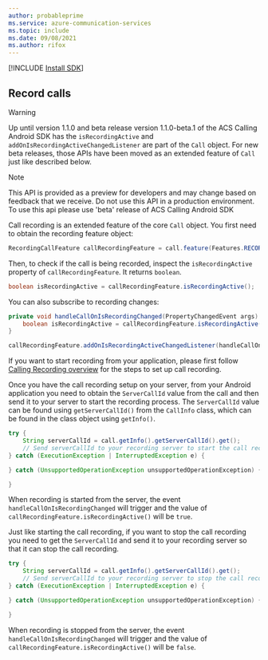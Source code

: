 ```yaml
---
author: probableprime
ms.service: azure-communication-services
ms.topic: include
ms.date: 09/08/2021
ms.author: rifox
---
```

[!INCLUDE [Install SDK](../install-sdk/install-sdk-android.md)]

## Record calls
> [!WARNING]
> Up until version 1.1.0 and beta release version 1.1.0-beta.1 of the ACS Calling Android SDK has the `isRecordingActive` and `addOnIsRecordingActiveChangedListener` are part of the `Call` object. For new beta releases, those APIs have been moved as an extended feature of `Call` just like described below.

> [!NOTE]
> This API is provided as a preview for developers and may change based on feedback that we receive. Do not use this API in a production environment. To use this api please use 'beta' release of ACS Calling Android SDK

Call recording is an extended feature of the core `Call` object. You first need to obtain the recording feature object:

```java
RecordingCallFeature callRecordingFeature = call.feature(Features.RECORDING);
```

Then, to check if the call is being recorded, inspect the `isRecordingActive` property of `callRecordingFeature`. It returns `boolean`.

```java
boolean isRecordingActive = callRecordingFeature.isRecordingActive();
```

You can also subscribe to recording changes:

```java
private void handleCallOnIsRecordingChanged(PropertyChangedEvent args) {
	boolean isRecordingActive = callRecordingFeature.isRecordingActive();
}

callRecordingFeature.addOnIsRecordingActiveChangedListener(handleCallOnIsRecordingChanged);
```

If you want to start recording from your application, please first follow [Calling Recording overview](../../../../concepts/voice-video-calling/call-recording.md) for the steps to set up call recording.

Once you have the call recording setup on your server, from your Android application you need to obtain the `ServerCallId` value from the call and then send it to your server to start the recording process. The `ServerCallId` value can be found using `getServerCallId()` from the `CallInfo` class, which can be found in the class object using `getInfo()`.

```java
try {
    String serverCallId = call.getInfo().getServerCallId().get();
    // Send serverCallId to your recording server to start the call recording.
} catch (ExecutionException | InterruptedException e) {

} catch (UnsupportedOperationException unsupportedOperationException) {

}
```

When recording is started from the server, the event `handleCallOnIsRecordingChanged` will trigger and the value of `callRecordingFeature.isRecordingActive()` will be `true`.

Just like starting the call recording, if you want to stop the call recording you need to get the `ServerCallId` and send it to your recording server so that it can stop the call recording.

```java
try {
    String serverCallId = call.getInfo().getServerCallId().get();
    // Send serverCallId to your recording server to stop the call recording.
} catch (ExecutionException | InterruptedException e) {

} catch (UnsupportedOperationException unsupportedOperationException) {

}
```

When recording is stopped from the server, the event `handleCallOnIsRecordingChanged` will trigger and the value of `callRecordingFeature.isRecordingActive()` will be `false`.
